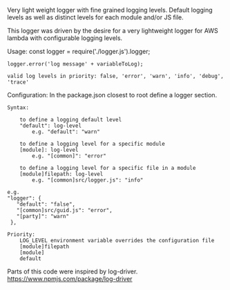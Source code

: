 Very light weight logger with fine grained logging levels. Default
logging levels as well as distinct levels for each module and/or JS
file.

This logger was driven by the desire for a very lightweight logger for
AWS lambda with configurable logging levels.
 
Usage: 
    const logger = require('./logger.js').logger;

    logger.error('log message' + variableToLog);

    valid log levels in priority: false, 'error', 'warn', 'info', 'debug', 'trace'

Configuration:
    In the package.json closest to root define a logger section.

    Syntax:

        to define a logging default level
        "default": log-level 
            e.g. "default": "warn"

        to define a logging level for a specific module
        [module]: log-level
            e.g. "[common]": "error"

        to define a logging level for a specific file in a module
        [module]filepath: log-level
            e.g. "[common]src/logger.js": "info"

    e.g.        
    "logger": {
       "default": "false",
       "[common]src/guid.js": "error",
       "[party]": "warn"
     },

    Priority:
        LOG_LEVEL environment variable overrides the configuration file
        [module]filepath
        [module]
        default

Parts of this code were inspired by log-driver.
https://www.npmjs.com/package/log-driver
